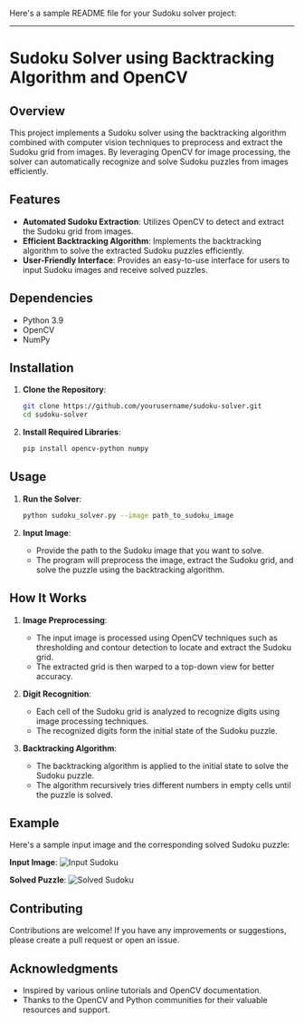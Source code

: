 Here's a sample README file for your Sudoku solver project:

---

# Sudoku Solver using Backtracking Algorithm and OpenCV

## Overview

This project implements a Sudoku solver using the backtracking algorithm combined with computer vision techniques to preprocess and extract the Sudoku grid from images. By leveraging OpenCV for image processing, the solver can automatically recognize and solve Sudoku puzzles from images efficiently.

## Features

- **Automated Sudoku Extraction**: Utilizes OpenCV to detect and extract the Sudoku grid from images.
- **Efficient Backtracking Algorithm**: Implements the backtracking algorithm to solve the extracted Sudoku puzzles efficiently.
- **User-Friendly Interface**: Provides an easy-to-use interface for users to input Sudoku images and receive solved puzzles.

## Dependencies

- Python 3.9
- OpenCV 
- NumPy

## Installation

1. **Clone the Repository**:
    ```sh
    git clone https://github.com/yourusername/sudoku-solver.git
    cd sudoku-solver
    ```

2. **Install Required Libraries**:
    ```sh
    pip install opencv-python numpy
    ```

## Usage

1. **Run the Solver**:
    ```sh
    python sudoku_solver.py --image path_to_sudoku_image
    ```

2. **Input Image**:
    - Provide the path to the Sudoku image that you want to solve.
    - The program will preprocess the image, extract the Sudoku grid, and solve the puzzle using the backtracking algorithm.

## How It Works

1. **Image Preprocessing**:
    - The input image is processed using OpenCV techniques such as thresholding and contour detection to locate and extract the Sudoku grid.
    - The extracted grid is then warped to a top-down view for better accuracy.

2. **Digit Recognition**:
    - Each cell of the Sudoku grid is analyzed to recognize digits using image processing techniques.
    - The recognized digits form the initial state of the Sudoku puzzle.

3. **Backtracking Algorithm**:
    - The backtracking algorithm is applied to the initial state to solve the Sudoku puzzle.
    - The algorithm recursively tries different numbers in empty cells until the puzzle is solved.

## Example

Here's a sample input image and the corresponding solved Sudoku puzzle:

**Input Image**:
![Input Sudoku](path_to_input_image)

**Solved Puzzle**:
![Solved Sudoku](path_to_solved_image)

## Contributing

Contributions are welcome! If you have any improvements or suggestions, please create a pull request or open an issue.


## Acknowledgments

- Inspired by various online tutorials and OpenCV documentation.
- Thanks to the OpenCV and Python communities for their valuable resources and support.

